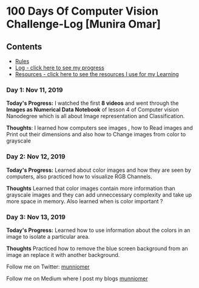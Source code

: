 # 100 Days Of Computer Vision Challenge-Log [Munira Omar]

## Contents

* [Rules](rules.md)
* [Log - click here to see my progress](log.md)
* [Resources - click here to see the resources I use for my Learning](resources.md)

### Day 1: Nov 11, 2019
**Today's Progress:** I watched the first **8 videos** and went through the **Images as Numerical Data Notebook** of lesson 4 of Computer vision Nanodegree which is all about Image representation and Classification.

**Thoughts**: I learned how computers see images , how to Read images and Print out their dimensions and also how to Change images from color to grayscale

### Day 2: Nov 12, 2019
**Today's Progress:** Learned about color images and how they are seen by computers, also practiced how to visualize RGB Channels.

**Thoughts** Learned that color images contain more information than grayscale images and they can add unneccessary complexity and take up more space in memory. Also learned when is color important ?

### Day 3: Nov 13, 2019
**Today's Progress:** Learned how to use information about the colors in an image to isolate a particular area.

**Thoughts** Practiced how to remove the blue screen background from an image an replace it with another background.


Follow me on Twitter: [munniomer](https://twitter.com/munniomer)

Follow me on Medium where I post my blogs [munniomer](https://medium.com/@munniomer)
